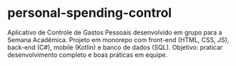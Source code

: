 # personal-spending-control
Aplicativo de Controle de Gastos Pessoais desenvolvido em grupo para a Semana Acadêmica. Projeto em monorepo com front-end (HTML, CSS, JS), back-end (C#), mobile (Kotlin) e banco de dados (SQL). Objetivo: praticar desenvolvimento completo e boas práticas em equipe.
